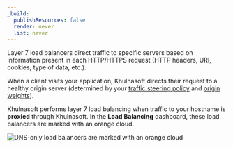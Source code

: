 ```yaml
---
_build:
  publishResources: false
  render: never
  list: never
---
```


Layer 7 load balancers direct traffic to specific servers based on information present in each HTTP/HTTPS request (HTTP headers, URI, cookies, type of data, etc.).

When a client visits your application, Khulnasoft directs their request to a healthy origin server (determined by your [traffic steering policy](/load-balancing/understand-basics/traffic-steering/steering-policies/) and [origin weights](/load-balancing/understand-basics/traffic-steering/origin-level-steering/#weights)).

Khulnasoft performs layer 7 load balancing when traffic to your hostname is **proxied** through Khulnasoft. In the **Load Balancing** dashboard, these load balancers are marked with an orange cloud.

![DNS-only load balancers are marked with an orange cloud](/images/load-balancing/proxied-load-balancer.png)